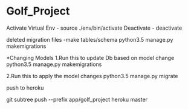 # Golf_Project
Activate Virtual Env - source ./env/bin/activate
Deactivate - deactivate

deleted migration files
-make tables/schema
python3.5 manage.py makemigrations

*Changing Models
1.Run this to update Db based on model change
python3.5 manage.py makemigrations

2.Run this to apply the model changes
python3.5 manage.py migrate


push to heroku

git subtree push --prefix app/golf_project heroku master


